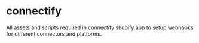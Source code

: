 # connectify
All assets and scripts required in connectify shopify app to setup webhooks for different connectors and platforms.
